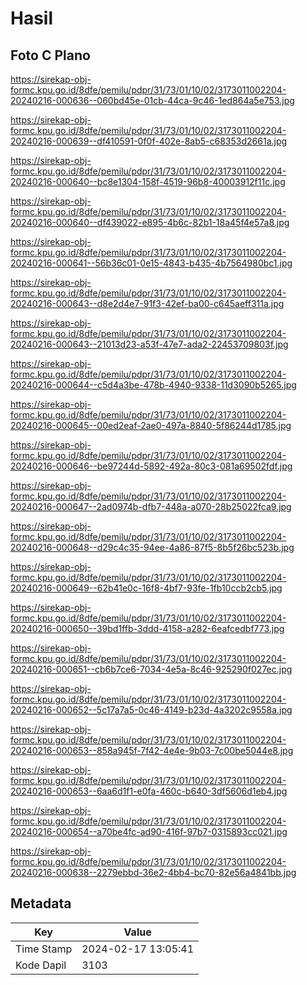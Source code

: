 # Hasil

## Foto C Plano

https://sirekap-obj-formc.kpu.go.id/8dfe/pemilu/pdpr/31/73/01/10/02/3173011002204-20240216-000636--060bd45e-01cb-44ca-9c46-1ed864a5e753.jpg

https://sirekap-obj-formc.kpu.go.id/8dfe/pemilu/pdpr/31/73/01/10/02/3173011002204-20240216-000639--df410591-0f0f-402e-8ab5-c68353d2661a.jpg

https://sirekap-obj-formc.kpu.go.id/8dfe/pemilu/pdpr/31/73/01/10/02/3173011002204-20240216-000640--bc8e1304-158f-4519-96b8-40003912f11c.jpg

https://sirekap-obj-formc.kpu.go.id/8dfe/pemilu/pdpr/31/73/01/10/02/3173011002204-20240216-000640--df439022-e895-4b6c-82b1-18a45f4e57a8.jpg

https://sirekap-obj-formc.kpu.go.id/8dfe/pemilu/pdpr/31/73/01/10/02/3173011002204-20240216-000641--56b36c01-0e15-4843-b435-4b7564980bc1.jpg

https://sirekap-obj-formc.kpu.go.id/8dfe/pemilu/pdpr/31/73/01/10/02/3173011002204-20240216-000643--d8e2d4e7-91f3-42ef-ba00-c645aeff311a.jpg

https://sirekap-obj-formc.kpu.go.id/8dfe/pemilu/pdpr/31/73/01/10/02/3173011002204-20240216-000643--21013d23-a53f-47e7-ada2-22453709803f.jpg

https://sirekap-obj-formc.kpu.go.id/8dfe/pemilu/pdpr/31/73/01/10/02/3173011002204-20240216-000644--c5d4a3be-478b-4940-9338-11d3090b5265.jpg

https://sirekap-obj-formc.kpu.go.id/8dfe/pemilu/pdpr/31/73/01/10/02/3173011002204-20240216-000645--00ed2eaf-2ae0-497a-8840-5f86244d1785.jpg

https://sirekap-obj-formc.kpu.go.id/8dfe/pemilu/pdpr/31/73/01/10/02/3173011002204-20240216-000646--be97244d-5892-492a-80c3-081a69502fdf.jpg

https://sirekap-obj-formc.kpu.go.id/8dfe/pemilu/pdpr/31/73/01/10/02/3173011002204-20240216-000647--2ad0974b-dfb7-448a-a070-28b25022fca9.jpg

https://sirekap-obj-formc.kpu.go.id/8dfe/pemilu/pdpr/31/73/01/10/02/3173011002204-20240216-000648--d29c4c35-94ee-4a86-87f5-8b5f26bc523b.jpg

https://sirekap-obj-formc.kpu.go.id/8dfe/pemilu/pdpr/31/73/01/10/02/3173011002204-20240216-000649--62b41e0c-16f8-4bf7-93fe-1fb10ccb2cb5.jpg

https://sirekap-obj-formc.kpu.go.id/8dfe/pemilu/pdpr/31/73/01/10/02/3173011002204-20240216-000650--39bd1ffb-3ddd-4158-a282-6eafcedbf773.jpg

https://sirekap-obj-formc.kpu.go.id/8dfe/pemilu/pdpr/31/73/01/10/02/3173011002204-20240216-000651--cb6b7ce6-7034-4e5a-8c46-925290f027ec.jpg

https://sirekap-obj-formc.kpu.go.id/8dfe/pemilu/pdpr/31/73/01/10/02/3173011002204-20240216-000652--5c17a7a5-0c46-4149-b23d-4a3202c9558a.jpg

https://sirekap-obj-formc.kpu.go.id/8dfe/pemilu/pdpr/31/73/01/10/02/3173011002204-20240216-000653--858a945f-7f42-4e4e-9b03-7c00be5044e8.jpg

https://sirekap-obj-formc.kpu.go.id/8dfe/pemilu/pdpr/31/73/01/10/02/3173011002204-20240216-000653--6aa6d1f1-e0fa-460c-b640-3df5606d1eb4.jpg

https://sirekap-obj-formc.kpu.go.id/8dfe/pemilu/pdpr/31/73/01/10/02/3173011002204-20240216-000654--a70be4fc-ad90-416f-97b7-0315893cc021.jpg

https://sirekap-obj-formc.kpu.go.id/8dfe/pemilu/pdpr/31/73/01/10/02/3173011002204-20240216-000638--2279ebbd-36e2-4bb4-bc70-82e56a4841bb.jpg


## Metadata

| Key        | Value               |
| ---------- | ------------------- |
| Time Stamp | 2024-02-17 13:05:41 |
| Kode Dapil | 3103                |



